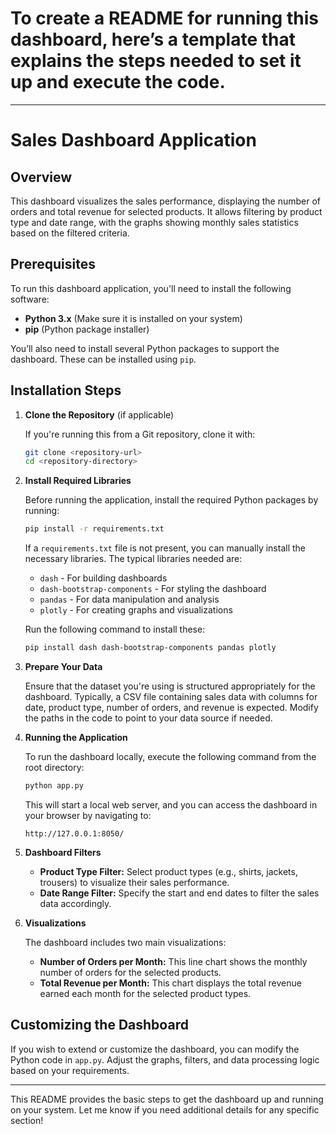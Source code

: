 # To create a README for running this dashboard, here’s a template that explains the steps needed to set it up and execute the code.

---

# Sales Dashboard Application

## Overview

This dashboard visualizes the sales performance, displaying the number of orders and total revenue for selected products. It allows filtering by product type and date range, with the graphs showing monthly sales statistics based on the filtered criteria.

## Prerequisites

To run this dashboard application, you'll need to install the following software:

- **Python 3.x** (Make sure it is installed on your system)
- **pip** (Python package installer)
  
You’ll also need to install several Python packages to support the dashboard. These can be installed using `pip`.

## Installation Steps

1. **Clone the Repository** (if applicable)
   
   If you're running this from a Git repository, clone it with:
   ```bash
   git clone <repository-url>
   cd <repository-directory>
   ```

2. **Install Required Libraries**

   Before running the application, install the required Python packages by running:

   ```bash
   pip install -r requirements.txt
   ```

   If a `requirements.txt` file is not present, you can manually install the necessary libraries. The typical libraries needed are:

   - `dash` - For building dashboards
   - `dash-bootstrap-components` - For styling the dashboard
   - `pandas` - For data manipulation and analysis
   - `plotly` - For creating graphs and visualizations

   Run the following command to install these:

   ```bash
   pip install dash dash-bootstrap-components pandas plotly
   ```

3. **Prepare Your Data**

   Ensure that the dataset you're using is structured appropriately for the dashboard. Typically, a CSV file containing sales data with columns for date, product type, number of orders, and revenue is expected. Modify the paths in the code to point to your data source if needed.

4. **Running the Application**

   To run the dashboard locally, execute the following command from the root directory:

   ```bash
   python app.py
   ```

   This will start a local web server, and you can access the dashboard in your browser by navigating to:

   ```
   http://127.0.0.1:8050/
   ```

5. **Dashboard Filters**

   - **Product Type Filter:** Select product types (e.g., shirts, jackets, trousers) to visualize their sales performance.
   - **Date Range Filter:** Specify the start and end dates to filter the sales data accordingly.

6. **Visualizations**

   The dashboard includes two main visualizations:
   - **Number of Orders per Month:** This line chart shows the monthly number of orders for the selected products.
   - **Total Revenue per Month:** This chart displays the total revenue earned each month for the selected product types.

## Customizing the Dashboard

If you wish to extend or customize the dashboard, you can modify the Python code in `app.py`. Adjust the graphs, filters, and data processing logic based on your requirements.

---

This README provides the basic steps to get the dashboard up and running on your system. Let me know if you need additional details for any specific section!
